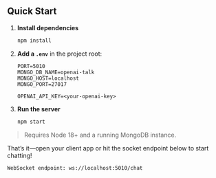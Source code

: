 ## Quick Start

1. **Install dependencies**

   ```bash
   npm install
   ```
2. **Add a `.env`** in the project root:

   ```dotenv
   PORT=5010
   MONGO_DB_NAME=openai-talk
   MONGO_HOST=localhost
   MONGO_PORT=27017

   OPENAI_API_KEY=<your‑openai‑key>
   ```
3. **Run the server**

   ```bash
   npm start
   ```

> Requires Node 18+ and a running MongoDB instance.

That’s it—open your client app or hit the socket endpoint below to start chatting!

```text
WebSocket endpoint: ws://localhost:5010/chat
```
